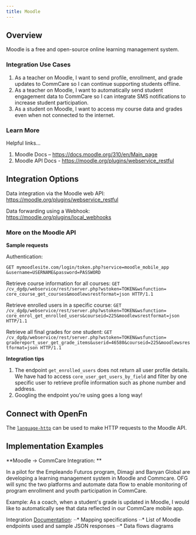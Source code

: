```yaml
---
title: Moodle
---
```


## Overview

Moodle is a free and open-source online learning management system.

### Integration Use Cases


1. As a teacher on Moodle, I want to send profile, enrollment, and grade updates to CommCare so I can continue supporting students offline.
2. As a teacher on Moodle, I want to automatically send student engagement data to CommCare so I can integrate SMS notifications to increase student participation.
3. As a student on Moodle, I want to access my course data and grades even when not connected to the internet.


### Learn More
Helpful links...

1. Moodle Docs – https://docs.moodle.org/310/en/Main_page
2. Moodle API Docs - https://moodle.org/plugins/webservice_restful

## Integration Options

Data integration via the Moodle web API: https://moodle.org/plugins/webservice_restful

Data forwarding using a Webhook: https://moodle.org/plugins/local_webhooks

### More on the Moodle API

**Sample requests**

Authentication: 

`GET mymoodlesite.com/login/token.php?service=moodle_mobile_app
&username=USERNAME&password=PASSWORD`

Retrieve course information for all courses:
`GET /cv_dgdp/webservice/rest/server.php?wstoken=TOKEN&wsfunction=
core_course_get_courses&moodlewsrestformat=json HTTP/1.1`


Retrieve enrolled users in a specific course: 
`GET /cv_dgdp/webservice/rest/server.php?wstoken=TOKEN&wsfunction=
core_enrol_get_enrolled_users&courseid=225&moodlewsrestformat=json HTTP/1.1`

Retrieve all final grades for one student:
`GET /cv_dgdp/webservice/rest/server.php?wstoken=TOKEN&wsfunction=
gradereport_user_get_grade_items&userid=46580&courseid=225&moodlewsrestformat=json HTTP/1.1`

**Integration tips**

1. The endpoint `get_enrolled_users` does not return all user profile details. We have had to access `core_user_get_users_by_field` and filter by one specific user to retrieve profile information such as phone number and address. 
2. Googling the endpoint you're using goes a long way!


## Connect with OpenFn

The [`language-http`](https://github.com/OpenFn/language-http#language-http-) can be
used to make HTTP requests to the Moodle API.

## Implementation Examples

**Moodle -> CommCare Integration: 
**

In a pilot for the Empleando Futuros program, Dimagi and Banyan Global are developing a learning management system in Moodle and Commcare. OFG will sync the two platforms and automate data flow to enable monitoring of program enrollment and youth participation in CommCare.

Example: As a coach, when a student's grade is updated in Moodle, I would like to automatically see that data reflected in our CommCare mobile app.

Integration [Documentation](https://docs.google.com/spreadsheets/d/1jmMEXcvtQCZRnfQjpHFjN9qTulp8ThrvqCs8Ac7CvO4/edit#gid=0): 
⋅⋅* Mapping specifications 
⋅⋅* List of Moodle endpoints used and sample JSON responses
⋅⋅* Data flows diagrams

